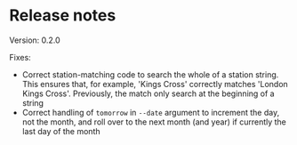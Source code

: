 # Release notes

Version: 0.2.0

Fixes:

* Correct station-matching code to search the whole of a station string. This
  ensures that, for example, 'Kings Cross' correctly matches 'London Kings
  Cross'. Previously, the match only search at the beginning of a string
* Correct handling of `tomorrow` in `--date` argument to increment the day, not
  the month, and roll over to the next month (and year) if currently the last
  day of the month
